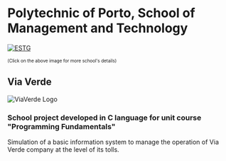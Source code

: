# Polytechnic of Porto, School of Management and Technology 
<a href="https://www.estg.ipp.pt/"><img src="https://user-images.githubusercontent.com/44362304/94424125-9f4d8a00-0181-11eb-84cb-174d8dbde5ec.png" title="ESTG"></a>

 <font size="1"> (Click on the above image for more school's details) </font> 

## Via Verde
![ViaVerde Logo](https://user-images.githubusercontent.com/44362304/94420414-08ca9a00-017c-11eb-826b-87846b197d7f.png)

### School project developed in C language for unit course "Programming Fundamentals"

Simulation of a basic information system to manage the operation of Via Verde company at the level of its tolls.
